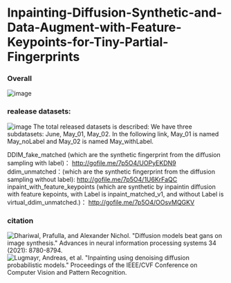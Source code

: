# Inpainting-Diffusion-Synthetic-and-Data-Augment-with-Feature-Keypoints-for-Tiny-Partial-Fingerprints
### Overall 
![image](https://github.com/Hsu0623/Inpainting-Diffusion-Synthetic-and-Data-Augment-with-Feature-Keypoints-for-Tiny-Partial-Fingerprints/assets/67309197/c3b93cbe-935d-4f6b-bbda-4c411c34ffb9)

### realease datasets:
![image](https://github.com/Hsu0623/Inpainting-Diffusion-Synthetic-and-Data-Augment-with-Feature-Keypoints-for-Tiny-Partial-Fingerprints/assets/67309197/d9241515-6109-46fc-a199-c39ecd4f5f6f)
The total released datasets is described:
We have three subdatasets: June, May_01, May_02. In the following link, May_01 is named May_noLabel and May_02 is named May_withLabel.
 
DDIM_fake_matched (which are the synthetic fingerprint from the diffusion sampling with label)：
http://gofile.me/7p5O4/UOPyEKDN9
ddim_unmatched：(which are the synthetic fingerprint from the diffusion sampling without label):
http://gofile.me/7p5O4/1U6KrFaQC
inpaint_with_feature_keypoints (which are synthetic by inpaintin diffusion with feature kepoints, with Label is inpaint_matched_v1, and without Label is virtual_ddim_unmatched.)：
http://gofile.me/7p5O4/OOsvMQGKV

### citation
![Dhariwal, Prafulla, and Alexander Nichol. "Diffusion models beat gans on image synthesis." Advances in neural information processing systems 34 (2021): 8780-8794.](https://github.com/openai/guided-diffusion?tab=readme-ov-file)
![Lugmayr, Andreas, et al. "Inpainting using denoising diffusion probabilistic models." Proceedings of the IEEE/CVF Conference on Computer Vision and Pattern Recognition.](https://github.com/andreas128/RePaint?tab=readme-ov-file)


